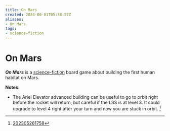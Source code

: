 ```yaml
---
title: On Mars
created: 2024-06-01T05:38:57Z
aliases:
- On Mars
tags:
- science-fiction
---
```


# On Mars

_**On Mars**_ is a [science-fiction](../tags/science-fiction.md) board game about building the first human habitat on Mars.

**Notes:**
- The Ariel Elevator advanced building can be useful to go to orbit right before the rocket will return, but careful if the LSS is at level 3. It could upgrade to level 4 right after your turn and now you are stuck in orbit. [^1]

[^1]: [202305261758](../entries/202305261758.md)
